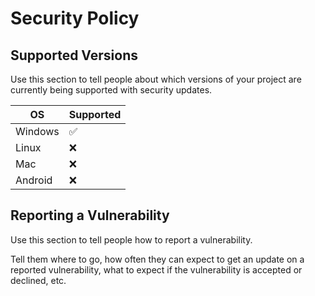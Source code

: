 # Security Policy

## Supported Versions

Use this section to tell people about which versions of your project are
currently being supported with security updates.

| OS | Supported          |
| ------- | ------------------ |
| Windows   | :white_check_mark: |
| Linux   | :x:                |
| Mac   | :x:                |
| Android   | :x:                |

## Reporting a Vulnerability

Use this section to tell people how to report a vulnerability.

Tell them where to go, how often they can expect to get an update on a
reported vulnerability, what to expect if the vulnerability is accepted or
declined, etc.
